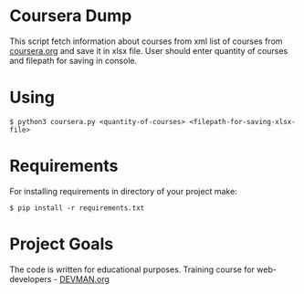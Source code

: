 # Coursera Dump

This script fetch information about courses from xml list of courses from [coursera.org](https://www.coursera.org/sitemap~www~courses.xml) and save it in xlsx file. User should enter quantity of courses and filepath for saving in console.


# Using

```
$ python3 coursera.py <quantity-of-courses> <filepath-for-saving-xlsx-file>
```


# Requirements

For installing requirements in directory of your project make:

```
$ pip install -r requirements.txt
```


# Project Goals

The code is written for educational purposes. Training course for web-developers - [DEVMAN.org](https://devman.org)
